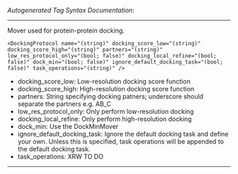 _Autogenerated Tag Syntax Documentation:_

---
Mover used for protein-protein docking.

```
<DockingProtocol name="(string)" docking_score_low="(string)" docking_score_high="(string)" partners="(string)" low_res_protocol_only="(bool; false)" docking_local_refine="(bool; false)" dock_min="(bool; false)" ignore_default_docking_task="(bool; false)" task_operations="(string)" />
```

-   docking_score_low: Low-resolution docking score function
-   docking_score_high: High-resolution docking score function
-   partners: String specifying docking patners; underscore should separate the partners e.g. AB_C
-   low_res_protocol_only: Only perform low-resolution docking
-   docking_local_refine: Only perform high-resolution docking
-   dock_min: Use the DockMinMover
-   ignore_default_docking_task: Ignore the default docking task and define your own. Unless this is specified, task operations will be appended to the default docking task.
-   task_operations: XRW TO DO

---
